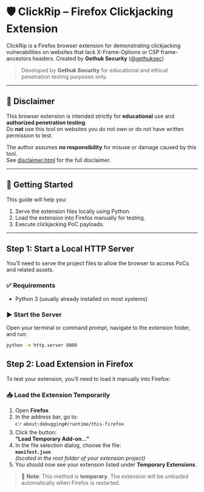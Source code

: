 # 🛡️ ClickRip – Firefox Clickjacking Extension

ClickRip is a Firefox browser extension for demonstrating clickjacking vulnerabilities on websites that lack X-Frame-Options or CSP frame-ancestors headers.
Created by **Gethuk Security** ([@gethuksec](https://github.com/gethuksec))

> Developed by **Gethuk Security** for educational and ethical penetration testing purposes only.

---

## 📜 Disclaimer

This browser extension is intended strictly for **educational** use and **authorized penetration testing**.  
Do **not** use this tool on websites you do not own or do not have written permission to test.  

The author assumes **no responsibility** for misuse or damage caused by this tool.  
See [disclaimer.html](disclaimer.html) for the full disclaimer.

---

## 🚀 Getting Started

This guide will help you:

1. Serve the extension files locally using Python.
2. Load the extension into Firefox manually for testing.
3. Execute clickjacking PoC payloads.

---

## Step 1: Start a Local HTTP Server

You’ll need to serve the project files to allow the browser to access PoCs and related assets.

### ✅ Requirements

- Python 3 (usually already installed on most systems)

### ▶️ Start the Server

Open your terminal or command prompt, navigate to the extension folder, and run:

```bash
python -m http.server 8000
```

## Step 2: Load Extension in Firefox

To test your extension, you’ll need to load it manually into Firefox:

### 📥 Load the Extension Temporarily

1. Open **Firefox**.
2. In the address bar, go to:  
   👉 `about:debugging#/runtime/this-firefox`
3. Click the button:  
   **“Load Temporary Add-on…”**
4. In the file selection dialog, choose the file:  
   **`manifest.json`**  
   *(located in the root folder of your extension project)*
5. You should now see your extension listed under **Temporary Extensions**.

> 📝 **Note**: This method is **temporary**. The extension will be unloaded automatically when Firefox is restarted.

